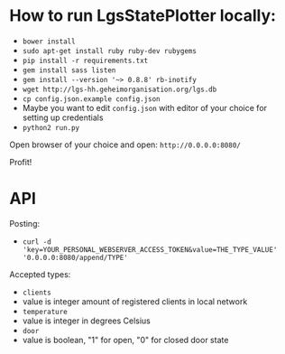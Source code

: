 # How to run LgsStatePlotter locally:

* `bower install`
* `sudo apt-get install ruby ruby-dev rubygems`
* `pip install -r requirements.txt`
* `gem install sass listen`
* `gem install --version '~> 0.8.8' rb-inotify`
* `wget http://lgs-hh.geheimorganisation.org/lgs.db`
* `cp config.json.example config.json`
* Maybe you want to edit `config.json` with editor of your choice for setting up credentials
* `python2 run.py`

Open browser of your choice and open:
`http://0.0.0.0:8080/`

Profit!

# API

Posting:
* `curl -d 'key=YOUR_PERSONAL_WEBSERVER_ACCESS_TOKEN&value=THE_TYPE_VALUE' '0.0.0.0:8080/append/TYPE'`

Accepted types:

* `clients`
 * value is integer amount of registered clients in local network
* `temperature`
 * value is integer in degrees Celsius
* `door`
 * value is boolean, "1" for open, "0" for closed door state



